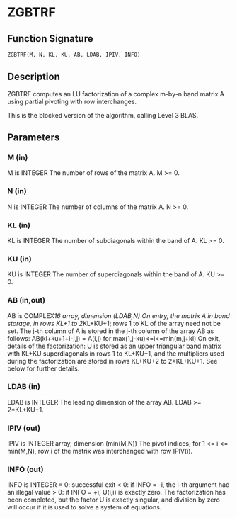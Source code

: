 # ZGBTRF

## Function Signature

```fortran
ZGBTRF(M, N, KL, KU, AB, LDAB, IPIV, INFO)
```

## Description


 ZGBTRF computes an LU factorization of a complex m-by-n band matrix A
 using partial pivoting with row interchanges.

 This is the blocked version of the algorithm, calling Level 3 BLAS.

## Parameters

### M (in)

M is INTEGER The number of rows of the matrix A. M >= 0.

### N (in)

N is INTEGER The number of columns of the matrix A. N >= 0.

### KL (in)

KL is INTEGER The number of subdiagonals within the band of A. KL >= 0.

### KU (in)

KU is INTEGER The number of superdiagonals within the band of A. KU >= 0.

### AB (in,out)

AB is COMPLEX*16 array, dimension (LDAB,N) On entry, the matrix A in band storage, in rows KL+1 to 2*KL+KU+1; rows 1 to KL of the array need not be set. The j-th column of A is stored in the j-th column of the array AB as follows: AB(kl+ku+1+i-j,j) = A(i,j) for max(1,j-ku)<=i<=min(m,j+kl) On exit, details of the factorization: U is stored as an upper triangular band matrix with KL+KU superdiagonals in rows 1 to KL+KU+1, and the multipliers used during the factorization are stored in rows KL+KU+2 to 2*KL+KU+1. See below for further details.

### LDAB (in)

LDAB is INTEGER The leading dimension of the array AB. LDAB >= 2*KL+KU+1.

### IPIV (out)

IPIV is INTEGER array, dimension (min(M,N)) The pivot indices; for 1 <= i <= min(M,N), row i of the matrix was interchanged with row IPIV(i).

### INFO (out)

INFO is INTEGER = 0: successful exit < 0: if INFO = -i, the i-th argument had an illegal value > 0: if INFO = +i, U(i,i) is exactly zero. The factorization has been completed, but the factor U is exactly singular, and division by zero will occur if it is used to solve a system of equations.

